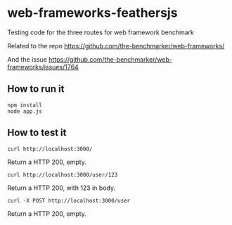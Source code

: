 # web-frameworks-feathersjs

Testing code for the three routes for web framework benchmark

Related to the repo https://github.com/the-benchmarker/web-frameworks/

And the issue https://github.com/the-benchmarker/web-frameworks/issues/1764

## How to run it

```
npm install
node app.js
```

## How to test it

```
curl http://localhost:3000/
```

Return a HTTP 200, empty.

```
curl http://localhost:3000/user/123
```

Return a HTTP 200, with 123 in body.

```
curl -X POST http://localhost:3000/user
```

Return a HTTP 200, empty.